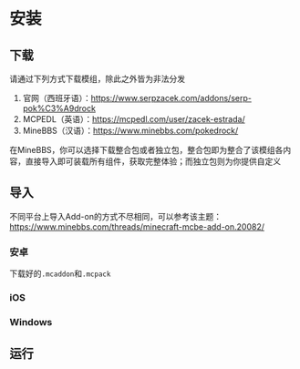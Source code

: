 # 安装

## 下载

请通过下列方式下载模组，除此之外皆为非法分发

1. 官网（西班牙语）：<https://www.serpzacek.com/addons/serp-pok%C3%A9drock>
2. MCPEDL（英语）：<https://mcpedl.com/user/zacek-estrada/>
3. MineBBS（汉语）：<https://www.minebbs.com/pokedrock/>

在MineBBS，你可以选择下载整合包或者独立包，整合包即为整合了该模组各内容，直接导入即可装载所有组件，获取完整体验；而独立包则为你提供自定义

## 导入

不同平台上导入Add-on的方式不尽相同，可以参考该主题：<https://www.minebbs.com/threads/minecraft-mcbe-add-on.20082/>

### 安卓

下载好的`.mcaddon`和`.mcpack`

### iOS

### Windows

## 运行